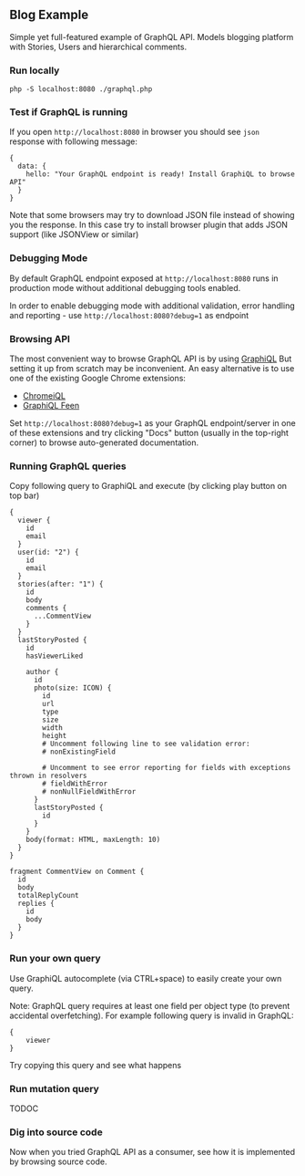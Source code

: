 ## Blog Example
Simple yet full-featured example of GraphQL API. Models blogging platform with Stories, Users
and hierarchical comments. 

### Run locally
```
php -S localhost:8080 ./graphql.php
```

### Test if GraphQL is running
If you open `http://localhost:8080` in browser you should see `json` response with 
following message:
```
{
  data: {
    hello: "Your GraphQL endpoint is ready! Install GraphiQL to browse API"
  }
}
```

Note that some browsers may try to download JSON file instead of showing you the response.
In this case try to install browser plugin that adds JSON support (like JSONView or similar)

### Debugging Mode
By default GraphQL endpoint exposed at `http://localhost:8080` runs in production mode without 
additional debugging tools enabled.

In order to enable debugging mode with additional validation, error handling and reporting - 
use `http://localhost:8080?debug=1` as endpoint

### Browsing API
The most convenient way to browse GraphQL API is by using [GraphiQL](https://github.com/graphql/graphiql)
But setting it up from scratch may be inconvenient. An easy alternative is to use one of 
the existing Google Chrome extensions:
- [ChromeiQL](https://chrome.google.com/webstore/detail/chromeiql/fkkiamalmpiidkljmicmjfbieiclmeij)
- [GraphiQL Feen](https://chrome.google.com/webstore/detail/graphiql-feen/mcbfdonlkfpbfdpimkjilhdneikhfklp)

Set `http://localhost:8080?debug=1` as your GraphQL endpoint/server in one of these extensions 
and try clicking "Docs" button (usually in the top-right corner) to browse auto-generated 
documentation.

### Running GraphQL queries
Copy following query to GraphiQL and execute (by clicking play button on top bar)

```
{
  viewer {
    id
    email
  }
  user(id: "2") {
    id
    email
  }
  stories(after: "1") {
    id
    body
    comments {
      ...CommentView
    }
  }
  lastStoryPosted {
    id
    hasViewerLiked
   
    author {
      id
      photo(size: ICON) {
        id
        url
        type
        size
        width
        height
        # Uncomment following line to see validation error:
        # nonExistingField
        
        # Uncomment to see error reporting for fields with exceptions thrown in resolvers
        # fieldWithError
        # nonNullFieldWithError
      }
      lastStoryPosted {
        id
      }
    }
    body(format: HTML, maxLength: 10)
  }
}

fragment CommentView on Comment {
  id
  body
  totalReplyCount
  replies {
    id
    body
  }
}
```

### Run your own query
Use GraphiQL autocomplete (via CTRL+space) to easily create your own query.

Note: GraphQL query requires at least one field per object type (to prevent accidental overfetching).
For example following query is invalid in GraphQL:

```
{
    viewer
}
```

Try copying this query and see what happens

### Run mutation query
TODOC

### Dig into source code
Now when you tried GraphQL API as a consumer, see how it is implemented by browsing
source code.
